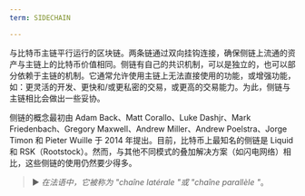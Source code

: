 ```yaml
---
term: SIDECHAIN

---
```

与比特币主链平行运行的区块链。两条链通过双向挂钩连接，确保侧链上流通的资产与主链上的比特币价值相同。侧链有自己的共识机制，可以是独立的，也可以部分依赖于主链的机制。它通常允许使用主链上无法直接使用的功能，或增强功能，如：更灵活的开发、更快和/或更私密的交易，或更高的交易能力。为此，侧链与主链相比会做出一些妥协。

侧链的概念最初由 Adam Back、Matt Corallo、Luke Dashjr、Mark Friedenbach、Gregory Maxwell、Andrew Miller、Andrew Poelstra、Jorge Timon 和 Pieter Wuille 于 2014 年提出。目前，比特币上最知名的侧链是 Liquid 和 RSK（Rootstock）。然而，与其他不同模式的叠加解决方案（如闪电网络）相比，这些侧链的使用仍然要少得多。

> ► *在法语中，它被称为 "chaîne latérale "或 "chaîne parallèle "*。
